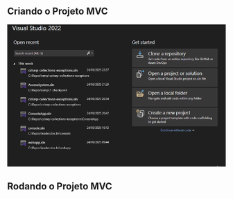 ## Criando o Projeto MVC
![animacao.gif](/.attachments/animacao-96c03f80-967a-4dc0-835f-82830cebe620.gif)

## Rodando o Projeto MVC